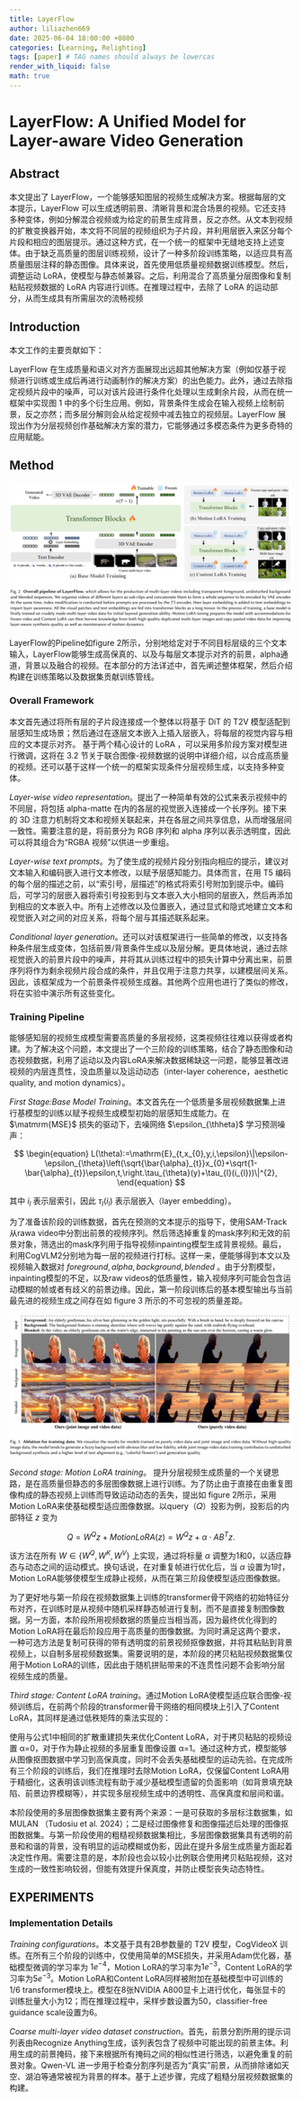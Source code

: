 ```yaml
---
title: LayerFlow
author: liliazhen669
date: 2025-06-04 18:00:00 +0800
categories: [Learning, Relighting]
tags: [paper] # TAG names should always be lowercas
render_with_liquid: false
math: true
---
```


# LayerFlow: A Unified Model for Layer-aware Video Generation

## Abstract

本文提出了 LayerFlow，一个能够感知图层的视频生成解决方案。根据每层的文本提示，LayerFlow 可以生成透明前景、清晰背景和混合场景的视频。它还支持多种变体，例如分解混合视频或为给定的前景生成背景，反之亦然。从文本到视频的扩散变换器开始，本文将不同层的视频组织为子片段，并利用层嵌入来区分每个片段和相应的图层提示。通过这种方式，在一个统一的框架中无缝地支持上述变体。由于缺乏高质量的图层训练视频，设计了一种多阶段训练策略，以适应具有高质量图层注释的静态图像。具体来说，首先使用低质量视频数据训练模型。然后，调整运动 LoRA，使模型与静态帧兼容。之后，利用混合了高质量分层图像和​​复制粘贴视频数据的 LoRA 内容进行训练。在推理过程中，去除了 LoRA 的运动部分，从而生成具有所需层次的流畅视频

## Introduction

本文工作的主要贡献如下：

LayerFlow 在生成质量和语义对齐方面展现出远超其他解决方案（例如仅基于视频进行训练或生成后再进行动画制作的解决方案）的出色能力。此外，通过去除指定视频片段中的噪声，可以对该片段进行条件化处理以生成剩余片段，从而在统一框架中实现图 1 中的多个衍生应用。例如，背景条件生成会在输入视频上绘制前景，反之亦然；而多层分解则会从给定视频中减去独立的视频层。LayerFlow 展现出作为分层视频创作基础解决方案的潜力，它能够通过多模态条件为更多奇特的应用赋能。

## Method

![fig-2](assets/img/layerflow/fig2.png)

LayerFlow的Pipeline如figure 2所示，分别地给定对于不同目标层级的三个文本输入，LayerFlow能够生成高保真的、以及与每层文本提示对齐的前景，alpha通道，背景以及融合的视频。在本部分的方法详述中，首先阐述整体框架，然后介绍构建在训练策略以及数据集贡献训练管线。

### Overall Framework

本文首先通过将所有层的子片段连接成一个整体以将基于 DiT 的 T2V 模型适配到层感知生成场景；然后通过在逐层文本嵌入上插入层嵌入，将每层的视觉内容与相应的文本提示对齐。
基于两个精心设计的 LoRA ，可以采用多阶段方案对模型进行微调，这将在 3.2 节关于联合图像-视频数据的说明中详细介绍，以合成高质量的视频。还可以基于这样一个统一的框架实现条件分层视频生成，以支持多种变体。

*Layer-wise video representation*。提出了一种简单有效的公式来表示视频中的不同层，将包括 alpha-matte 在内的各层的视觉嵌入连接成一个长序列。接下来的 3D 注意力机制将文本和视频关联起来，并在各层之间共享信息，从而增强层间一致性。需要注意的是，将前景分为 RGB 序列和 alpha 序列以表示透明度，因此可以将其组合为“RGBA 视频”以供进一步重组。

*Layer-wise text prompts*。为了使生成的视频片段分别指向相应的提示，建议对文本输入和编码嵌入进行文本修改，以赋予层感知能力。具体而言，在用 T5 编码的每个层的描述之前，以“索引号，层描述”的格式将索引号附加到提示中。编码后，可学习的层嵌入器将索引号投影到与文本嵌入大小相同的层嵌入，然后再添加到相应的文本嵌入中。所有上述修改以及位置嵌入，通过显式和隐式地建立文本和视觉嵌入对之间的对应关系，将每个层与其描述联系起来。

*Conditional layer generation*。还可以对该框架进行一些简单的修改，以支持各种条件层生成变体，包括前景/背景条件生成以及层分解。更具体地说，通过去除视觉嵌入的前景片段中的噪声，并将其从训练过程中的损失计算中分离出来，前景序列将作为剩余视频片段合成的条件，并且仅用于注意力共享，以建模层间关系。因此，该框架成为一个前景条件视频生成器。其他两个应用也进行了类似的修改，将在实验中演示所有这些变化。

### Training Pipeline   

能够感知层的视频生成模型需要高质量的多层视频，这类视频往往难以获得或者构建。为了解决这个问题，本文提出了一个三阶段的训练策略，结合了静态图像和动态视频数据，利用了运动以及内容LoRA来解决数据稀缺这一问题，能够显著改进视频的内层连贯性，没血质量以及运动动态（inter-layer coherence，aesthetic quality, and motion dynamics）。

*First Stage:Base Model Training*。本文首先在一个低质量多层视频数据集上进行基模型的训练以赋予视频生成模型初始的层感知生成能力。在 $\matmrm{MSE}$ 损失的驱动下，去噪网络 $\epsilon_{\thheta}$ 学习预测噪声：

$$
\begin{equation}
L(\theta):=\mathrm{E}_{t,x_{0},y,i,\epsilon}\|\epsilon-\epsilon_{\theta}\left(\sqrt{\bar{\alpha}_{t}}x_{0}+\sqrt{1-\bar{\alpha}_{t}}\epsilon,t,\right.\tau_{\theta}(y)+\tau_{l}(i_{l}))\|^{2},
\end{equation}
$$

其中 $i_{l}$ 表示层索引，因此 $\tau_{l}(i_{l})$ 表示层嵌入（layer embedding）。

为了准备该阶段的训练数据，首先在预测的文本提示的指导下，使用SAM-Track从rawa video中分割出前景的视频序列。然后筛选掉重复的mask序列和无效的前景对象，筛选出的mask序列用于指导视频inpainting模型生成背景视频。最后，利用CogVLM2分别地为每一层的视频进行打标。这样一来，便能够得到本文以及视频输入数据对 ${foreground, alpha, background, blended}$ 。由于分割模型，inpainting模型的不足，以及raw videos的低质量性，输入视频序列可能会包含运动模糊的帧或者有歧义的前景边缘。因此，第一阶段训练后的基本模型输出与当前最先进的视频生成之间存在如 figure 3 所示的不可忽视的质量差距。

![fig-3](assets/img/layerflow/fig3.png)


*Second stage: Motion LoRA training*。 提升分层视频生成质量的一个关键思路，是在高质量但静态的多层图像数据上进行训练。为了防止由于直接在由重复图像构成的静态视频上训练而导致运动动态的丢失，提出如 figure 2所示，采用Motion LoRA来使基础模型适应图像数据。以query（𝑄）投影为例，投影后的内部特征 $z$ 变为

$$
\begin{equation}
Q=W^Qz+MotionLoRA(z)=W^Qz+\alpha\cdot AB^Tz.
\end{equation}
$$

该方法在所有 $W\in\left\{W^Q,W^K,W^V \right\}$ 上实现，通过将标量 $\alpha$ 调整为1和0，以适应静态与动态之间的运动模式。换句话说，在对重复帧进行优化后，当 $\alpha$ 设置为1时，Motion LoRA能够使模型生成静止视频，从而在第三阶段使模型适应图像数据。

为了更好地与第一阶段在视频数据集上训练的transformer骨干网络的初始特征分布对齐，在训练时是从视频中随机采样静态帧进行复制，而不是直接复制图像数据。另一方面，本阶段所用视频数据的质量应当相当高，因为最终优化得到的Motion LoRA将在最后阶段应用于高质量的图像数据。为同时满足这两个要求，一种可选方法是复制可获得的带有透明度的前景视频抠像数据，并将其粘贴到背景视频上，以自制多层视频数据集。需要说明的是，本阶段的拷贝粘贴视频数据集仅用于Motion LoRA的训练，因此由于随机拼贴带来的不连贯性问题不会影响分层视频生成的质量。


*Third stage: Content LoRA training*。通过Motion LoRA使模型适应联合图像-视频训练后，在前两个阶段的transformer骨干网络的相同模块上引入了Content LoRA，其同样是通过低秩矩阵的乘法实现的：


使用与公式1中相同的扩散重建损失来优化Content LoRA，对于拷贝粘贴的视频设置 α=0，对于作为静止视频的多层重复图像设置 α=1。通过这种方式，模型能够从图像抠图数据中学习到高保真度，同时不会丢失基础模型的运动先验。在完成所有三个阶段的训练后，我们在推理时去除Motion LoRA，仅保留Content LoRA用于精细化，这表明该训练流程有助于减少基础模型遗留的负面影响（如背景填充缺陷、前景边界模糊等），并实现多层视频生成中的透明性、高保真度和层间和谐。

本阶段使用的多层图像数据集主要有两个来源：一是可获取的多层标注数据集，如MULAN （Tudosiu et al. 2024）；二是经过图像修复和图像描述后处理的图像抠图数据集。与第一阶段使用的粗糙视频数据集相比，多层图像数据集具有透明的前景和和谐的背景，没有明显的运动模糊或伪影，因此在提升多层生成质量方面起着决定性作用。需要注意的是，本阶段也会以较小比例联合使用拷贝粘贴视频，这对生成的一致性影响较弱，但能有效提升保真度，并防止模型丧失动态特性。


## EXPERIMENTS

### Implementation Details

*Training configurations*。本文基于具有2B参数量的 T2V 模型，CogVideoX 训练。在所有三个阶段的训练中，仅使用简单的MSE损失，并采用Adam优化器，基础模型微调的学习率为 $1e^{-4}$，Motion LoRA的学习率为$1e^{-3}$，Content LoRA的学习率为$5e^{-3}$。Motion LoRA和Content LoRA同样被附加在基础模型中可训练的1/6 transformer模块上。模型在8张NVIDIA A800显卡上进行优化，每张显卡的训练批量大小为12；而在推理过程中，采样步数设置为50，classifier-free guidance scale设置为6。


*Coarse multi-layer video dataset construction*。首先，前景分割所用的提示词列表由Recognize Anything生成，该列表包含了视频中可能出现的前景主体。利用生成的前景掩码，接下来根据所有掩码之间的相似性进行筛选，以避免重复的前景对象。Qwen-VL 进一步用于检查分割序列是否为“真实”前景，从而排除诸如天空、湖泊等通常被视为背景的样本。基于上述步骤，完成了粗糙分层视频数据集的构建。

